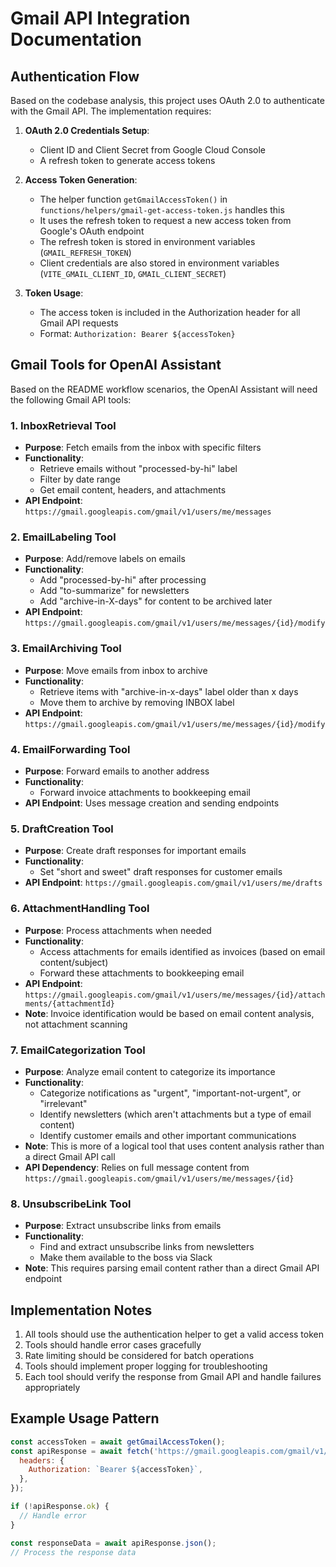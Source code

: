 # Gmail API Integration Documentation

## Authentication Flow

Based on the codebase analysis, this project uses OAuth 2.0 to authenticate with the Gmail API. The implementation requires:

1. **OAuth 2.0 Credentials Setup**:
   - Client ID and Client Secret from Google Cloud Console
   - A refresh token to generate access tokens

2. **Access Token Generation**:
   - The helper function `getGmailAccessToken()` in `functions/helpers/gmail-get-access-token.js` handles this
   - It uses the refresh token to request a new access token from Google's OAuth endpoint
   - The refresh token is stored in environment variables (`GMAIL_REFRESH_TOKEN`)
   - Client credentials are also stored in environment variables (`VITE_GMAIL_CLIENT_ID`, `GMAIL_CLIENT_SECRET`)

3. **Token Usage**:
   - The access token is included in the Authorization header for all Gmail API requests
   - Format: `Authorization: Bearer ${accessToken}`

## Gmail Tools for OpenAI Assistant

Based on the README workflow scenarios, the OpenAI Assistant will need the following Gmail API tools:

### 1. InboxRetrieval Tool
- **Purpose**: Fetch emails from the inbox with specific filters
- **Functionality**:
  - Retrieve emails without "processed-by-hi" label
  - Filter by date range
  - Get email content, headers, and attachments
- **API Endpoint**: `https://gmail.googleapis.com/gmail/v1/users/me/messages`

### 2. EmailLabeling Tool
- **Purpose**: Add/remove labels on emails
- **Functionality**:
  - Add "processed-by-hi" after processing
  - Add "to-summarize" for newsletters
  - Add "archive-in-X-days" for content to be archived later
- **API Endpoint**: `https://gmail.googleapis.com/gmail/v1/users/me/messages/{id}/modify`

### 3. EmailArchiving Tool
- **Purpose**: Move emails from inbox to archive
- **Functionality**:
  - Retrieve items with "archive-in-x-days" label older than x days
  - Move them to archive by removing INBOX label
- **API Endpoint**: `https://gmail.googleapis.com/gmail/v1/users/me/messages/{id}/modify`

### 4. EmailForwarding Tool
- **Purpose**: Forward emails to another address
- **Functionality**:
  - Forward invoice attachments to bookkeeping email
- **API Endpoint**: Uses message creation and sending endpoints

### 5. DraftCreation Tool
- **Purpose**: Create draft responses for important emails
- **Functionality**:
  - Set "short and sweet" draft responses for customer emails
- **API Endpoint**: `https://gmail.googleapis.com/gmail/v1/users/me/drafts`

### 6. AttachmentHandling Tool
- **Purpose**: Process attachments when needed
- **Functionality**:
  - Access attachments for emails identified as invoices (based on email content/subject)
  - Forward these attachments to bookkeeping email
- **API Endpoint**: `https://gmail.googleapis.com/gmail/v1/users/me/messages/{id}/attachments/{attachmentId}`
- **Note**: Invoice identification would be based on email content analysis, not attachment scanning

### 7. EmailCategorization Tool
- **Purpose**: Analyze email content to categorize its importance
- **Functionality**:
  - Categorize notifications as "urgent", "important-not-urgent", or "irrelevant"
  - Identify newsletters (which aren't attachments but a type of email content)
  - Identify customer emails and other important communications
- **Note**: This is more of a logical tool that uses content analysis rather than a direct Gmail API call
- **API Dependency**: Relies on full message content from `https://gmail.googleapis.com/gmail/v1/users/me/messages/{id}`

### 8. UnsubscribeLink Tool
- **Purpose**: Extract unsubscribe links from emails
- **Functionality**:
  - Find and extract unsubscribe links from newsletters
  - Make them available to the boss via Slack
- **Note**: This requires parsing email content rather than a direct Gmail API endpoint

## Implementation Notes

1. All tools should use the authentication helper to get a valid access token
2. Tools should handle error cases gracefully
3. Rate limiting should be considered for batch operations
4. Tools should implement proper logging for troubleshooting
5. Each tool should verify the response from Gmail API and handle failures appropriately

## Example Usage Pattern

```javascript
const accessToken = await getGmailAccessToken();
const apiResponse = await fetch('https://gmail.googleapis.com/gmail/v1/[endpoint]', {
  headers: {
    Authorization: `Bearer ${accessToken}`,
  },
});

if (!apiResponse.ok) {
  // Handle error
}

const responseData = await apiResponse.json();
// Process the response data
```